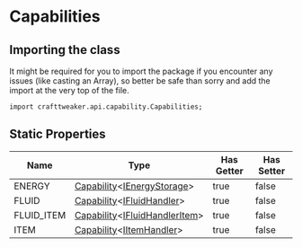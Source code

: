 # Capabilities

## Importing the class

It might be required for you to import the package if you encounter any issues (like casting an Array), so better be safe than sorry and add the import at the very top of the file.
```zenscript
import crafttweaker.api.capability.Capabilities;
```


## Static Properties

|    Name    |                                                        Type                                                        | Has Getter | Has Setter |
|------------|--------------------------------------------------------------------------------------------------------------------|------------|------------|
| ENERGY     | [Capability](/forge/api/capability/Capability)&lt;[IEnergyStorage](/forge/api/capability/IEnergyStorage)&gt;       | true       | false      |
| FLUID      | [Capability](/forge/api/capability/Capability)&lt;[IFluidHandler](/forge/api/capability/IFluidHandler)&gt;         | true       | false      |
| FLUID_ITEM | [Capability](/forge/api/capability/Capability)&lt;[IFluidHandlerItem](/forge/api/capability/IFluidHandlerItem)&gt; | true       | false      |
| ITEM       | [Capability](/forge/api/capability/Capability)&lt;[IItemHandler](/forge/api/capability/IItemHandler)&gt;           | true       | false      |

